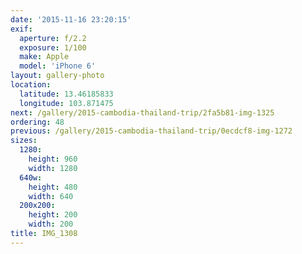 ```yaml
---
date: '2015-11-16 23:20:15'
exif:
  aperture: f/2.2
  exposure: 1/100
  make: Apple
  model: 'iPhone 6'
layout: gallery-photo
location:
  latitude: 13.46185833
  longitude: 103.871475
next: /gallery/2015-cambodia-thailand-trip/2fa5b81-img-1325
ordering: 48
previous: /gallery/2015-cambodia-thailand-trip/0ecdcf8-img-1272
sizes:
  1280:
    height: 960
    width: 1280
  640w:
    height: 480
    width: 640
  200x200:
    height: 200
    width: 200
title: IMG_1308
---
```


